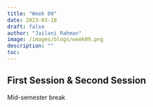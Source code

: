 ```yaml
---
title: "Week 09"
date: 2023-03-18
draft: false
author: "Jailani Rahman"
image: /images/blogs/week09.png
description: ""
toc:
---
```


## First Session & Second Session

Mid-semester break

